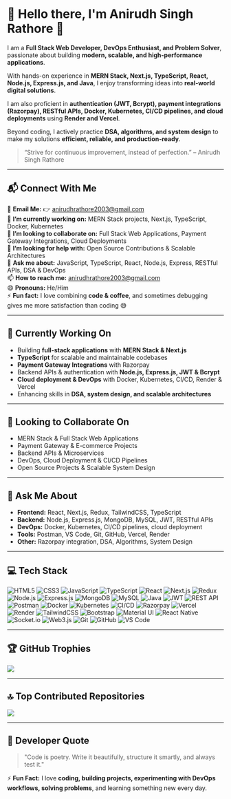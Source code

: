 # 💫 Hello there, I'm Anirudh Singh Rathore 👋

I am a **Full Stack Web Developer, DevOps Enthusiast, and Problem Solver**, passionate about building **modern, scalable, and high-performance applications**.  

With hands-on experience in **MERN Stack, Next.js, TypeScript, React, Node.js, Express.js, and Java**, I enjoy transforming ideas into **real-world digital solutions**.  

I am also proficient in **authentication (JWT, Bcrypt), payment integrations (Razorpay), RESTful APIs, Docker, Kubernetes, CI/CD pipelines, and cloud deployments** using **Render and Vercel**.  

Beyond coding, I actively practice **DSA, algorithms, and system design** to make my solutions **efficient, reliable, and production-ready**.   

> “Strive for continuous improvement, instead of perfection.” – Anirudh Singh Rathore  

---

## 📬 Connect With Me

📧 **Email Me:** 👉 [anirudhrathore2003@gmail.com](mailto:anirudhrathore2003@gmail.com)  
🌱 **I’m currently working on:** MERN Stack projects, Next.js, TypeScript, Docker, Kubernetes  
👯 **I’m looking to collaborate on:** Full Stack Web Applications, Payment Gateway Integrations, Cloud Deployments  
🤔 **I’m looking for help with:** Open Source Contributions & Scalable Architectures  
💬 **Ask me about:** JavaScript, TypeScript, React, Node.js, Express, RESTful APIs, DSA & DevOps  
📫 **How to reach me:** [anirudhrathore2003@gmail.com](mailto:anirudhrathore2003@gmail.com)  
😄 **Pronouns:** He/Him  
⚡ **Fun fact:** I love combining **code & coffee**, and sometimes debugging gives me more satisfaction than coding 😅  

---

## 🌱 Currently Working On
- Building **full-stack applications** with **MERN Stack & Next.js**  
- **TypeScript** for scalable and maintainable codebases  
- **Payment Gateway Integrations** with Razorpay  
- Backend APIs & authentication with **Node.js, Express.js, JWT & Bcrypt**  
- **Cloud deployment & DevOps** with Docker, Kubernetes, CI/CD, Render & Vercel  
- Enhancing skills in **DSA, system design, and scalable architectures**  

---

## 👯 Looking to Collaborate On
- MERN Stack & Full Stack Web Applications  
- Payment Gateway & E-commerce Projects  
- Backend APIs & Microservices  
- DevOps, Cloud Deployment & CI/CD Pipelines  
- Open Source Projects & Scalable System Design  

---

## 💬 Ask Me About
- **Frontend:** React, Next.js, Redux, TailwindCSS, TypeScript  
- **Backend:** Node.js, Express.js, MongoDB, MySQL, JWT, RESTful APIs  
- **DevOps:** Docker, Kubernetes, CI/CD pipelines, cloud deployment  
- **Tools:** Postman, VS Code, Git, GitHub, Vercel, Render  
- **Other:** Razorpay integration, DSA, Algorithms, System Design  

---

## 💻 Tech Stack

![HTML5](https://img.shields.io/badge/html5-%23E34F26.svg?style=for-the-badge&logo=html5&logoColor=white)
![CSS3](https://img.shields.io/badge/css3-%231572B6.svg?style=for-the-badge&logo=css3&logoColor=white)
![JavaScript](https://img.shields.io/badge/javascript-%23323330.svg?style=for-the-badge&logo=javascript&logoColor=%23F7DF1E)
![TypeScript](https://img.shields.io/badge/typescript-%23007ACC.svg?style=for-the-badge&logo=typescript&logoColor=white)
![React](https://img.shields.io/badge/react-%2320232a.svg?style=for-the-badge&logo=react&logoColor=%2361DAFB)
![Next.js](https://img.shields.io/badge/Next-black?style=for-the-badge&logo=next.js&logoColor=white)
![Redux](https://img.shields.io/badge/redux-%23593d88.svg?style=for-the-badge&logo=redux&logoColor=white)
![Node.js](https://img.shields.io/badge/node.js-6DA55F?style=for-the-badge&logo=node.js&logoColor=white)
![Express.js](https://img.shields.io/badge/express.js-%23404d59.svg?style=for-the-badge)
![MongoDB](https://img.shields.io/badge/mongodb-%234ea94b.svg?style=for-the-badge&logo=mongodb&logoColor=white)
![MySQL](https://img.shields.io/badge/mysql-4479A1.svg?style=for-the-badge&logo=mysql&logoColor=white)
![Java](https://img.shields.io/badge/java-%23007396.svg?style=for-the-badge&logo=java&logoColor=white)
![JWT](https://img.shields.io/badge/JWT-black?style=for-the-badge&logo=json-web-tokens)
![REST API](https://img.shields.io/badge/REST_API-blue?style=for-the-badge)
![Postman](https://img.shields.io/badge/postman-FF6C37?style=for-the-badge&logo=postman&logoColor=white)
![Docker](https://img.shields.io/badge/docker-%23007ACC.svg?style=for-the-badge&logo=docker&logoColor=white)
![Kubernetes](https://img.shields.io/badge/kubernetes-%23326CE5.svg?style=for-the-badge&logo=kubernetes&logoColor=white)
![CI/CD](https://img.shields.io/badge/CI/CD-blueviolet?style=for-the-badge)
![Razorpay](https://img.shields.io/badge/Razorpay-%2312B9DB.svg?style=for-the-badge&logo=razorpay&logoColor=white)
![Vercel](https://img.shields.io/badge/vercel-%23000000.svg?style=for-the-badge&logo=vercel&logoColor=white)
![Render](https://img.shields.io/badge/render-%231A1A1A.svg?style=for-the-badge&logo=render&logoColor=white)
![TailwindCSS](https://img.shields.io/badge/tailwindcss-%2338B2AC.svg?style=for-the-badge&logo=tailwind-css&logoColor=white)
![Bootstrap](https://img.shields.io/badge/bootstrap-%238511FA.svg?style=for-the-badge&logo=bootstrap&logoColor=white)
![Material UI](https://img.shields.io/badge/Material_UI-%23007FFF.svg?style=for-the-badge&logo=mui&logoColor=white)
![React Native](https://img.shields.io/badge/React_Native-%2320232a.svg?style=for-the-badge&logo=react&logoColor=%2361DAFB)
![Socket.io](https://img.shields.io/badge/Socket.io-black?style=for-the-badge&logo=socket.io&badgeColor=010101)
![Web3.js](https://img.shields.io/badge/Web3.js-F16822?style=for-the-badge&logo=web3.js&logoColor=white)
![Git](https://img.shields.io/badge/git-%23F05033.svg?style=for-the-badge&logo=git&logoColor=white)
![GitHub](https://img.shields.io/badge/github-%23121011.svg?style=for-the-badge&logo=github&logoColor=white)
![VS Code](https://img.shields.io/badge/VS%20Code-%23007ACC.svg?style=for-the-badge&logo=visual-studio-code&logoColor=white)


---

## 🏆 GitHub Trophies
![](https://github-profile-trophy.vercel.app/?username=Anirudh-Singh-26&theme=radical&no-frame=false&no-bg=true&margin-w=4)

---

## 🔝 Top Contributed Repositories
![](https://github-contributor-stats.vercel.app/api?username=Anirudh-Singh-26&limit=5&theme=dark&combine_all_yearly_contributions=true)

---

## 📌 Developer Quote
> "Code is poetry. Write it beautifully, structure it smartly, and always test it."  


⚡ **Fun Fact:** I love **coding, building projects, experimenting with DevOps workflows, solving problems**, and learning something new every day.
